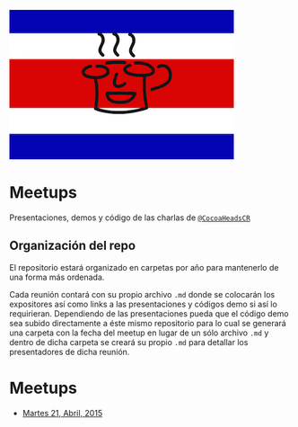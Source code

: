 ![CocoaHeadsCR "logo"](web/CocoaHeadsCR.png)

# Meetups
Presentaciones, demos y código de las charlas de [`@CocoaHeadsCR`][cocoaheads]

[cocoaheads]:https://twitter.com/cocoaheadscr

## Organización del repo
El repositorio estará organizado en carpetas por año para mantenerlo de una forma más ordenada.

Cada reunión contará con su propio archivo `.md` donde se colocarán los expositores así como links a las presentaciones y códigos demo si así lo requirieran.
Dependiendo de las presentaciones pueda que el código demo sea subido directamente a éste mismo repositorio para lo cual se generará una carpeta con la fecha del meetup en lugar de un sólo archivo `.md` y dentro de dicha carpeta se creará su propio `.md` para detallar los presentadores de dicha reunión.

# Meetups
- [Martes 21, Abril, 2015](2015/2015-04-21.md)
